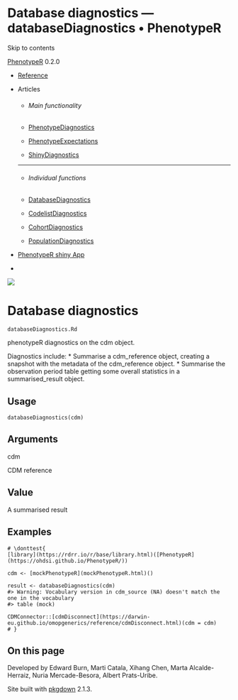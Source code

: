 # Database diagnostics — databaseDiagnostics • PhenotypeR

Skip to contents

[PhenotypeR](../index.html) 0.2.0

  * [Reference](../reference/index.html)
  * Articles
    * ###### Main functionality

    * [PhenotypeDiagnostics](../articles/PhenotypeDiagnostics.html)
    * [PhenotypeExpectations](../articles/PhenotypeExpectations.html)
    * [ShinyDiagnostics](../articles/ShinyDiagnostics.html)
    * * * *

    * ###### Individual functions

    * [DatabaseDiagnostics](../articles/DatabaseDiagnostics.html)
    * [CodelistDiagnostics](../articles/CodelistDiagnostics.html)
    * [CohortDiagnostics](../articles/CohortDiagnostics.html)
    * [PopulationDiagnostics](../articles/PopulationDiagnostics.html)
  * [PhenotypeR shiny App](https://dpa-pde-oxford.shinyapps.io/PhenotypeRShiny/)


  * [](https://github.com/OHDSI/PhenotypeR)



![](../logo.png)

# Database diagnostics

`databaseDiagnostics.Rd`

phenotypeR diagnostics on the cdm object.

Diagnostics include: * Summarise a cdm_reference object, creating a snapshot with the metadata of the cdm_reference object. * Summarise the observation period table getting some overall statistics in a summarised_result object.

## Usage
    
    
    databaseDiagnostics(cdm)

## Arguments

cdm
    

CDM reference

## Value

A summarised result

## Examples
    
    
    # \donttest{
    [library](https://rdrr.io/r/base/library.html)([PhenotypeR](https://ohdsi.github.io/PhenotypeR/))
    
    cdm <- [mockPhenotypeR](mockPhenotypeR.html)()
    
    result <- databaseDiagnostics(cdm)
    #> Warning: Vocabulary version in cdm_source (NA) doesn't match the one in the vocabulary
    #> table (mock)
    
    CDMConnector::[cdmDisconnect](https://darwin-eu.github.io/omopgenerics/reference/cdmDisconnect.html)(cdm = cdm)
    # }
    

## On this page

Developed by Edward Burn, Marti Catala, Xihang Chen, Marta Alcalde-Herraiz, Nuria Mercade-Besora, Albert Prats-Uribe.

Site built with [pkgdown](https://pkgdown.r-lib.org/) 2.1.3.

